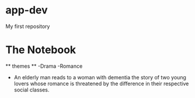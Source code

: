 # app-dev
My first repository

# The Notebook
** themes **
-Drama
-Romance

* An elderly man reads to a woman with dementia the story of two young lovers whose romance is threatened by the difference in their respective social classes.
 
